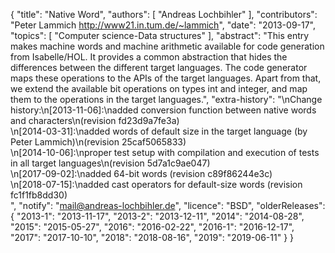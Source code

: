 {
    "title": "Native Word",
    "authors": [
        "Andreas Lochbihler"
    ],
    "contributors": "Peter Lammich <http://www21.in.tum.de/~lammich>",
    "date": "2013-09-17",
    "topics": [
        "Computer science-Data structures"
    ],
    "abstract": "This entry makes machine words and machine arithmetic available for code generation from Isabelle/HOL.  It provides a common abstraction that hides the differences between the different target languages.  The code generator maps these operations to the APIs of the target languages.  Apart from that, we extend the available bit operations on types int and integer, and map them to the operations in the target languages.",
    "extra-history": "\nChange history:\n[2013-11-06]:\nadded conversion function between native words and characters\n(revision fd23d9a7fe3a)<br>\n[2014-03-31]:\nadded words of default size in the target language (by Peter Lammich)\n(revision 25caf5065833)<br>\n[2014-10-06]:\nproper test setup with compilation and execution of tests in all target languages\n(revision 5d7a1c9ae047)<br>\n[2017-09-02]:\nadded 64-bit words (revision c89f86244e3c)<br>\n[2018-07-15]:\nadded cast operators for default-size words (revision fc1f1fb8dd30)<br>",
    "notify": "mail@andreas-lochbihler.de",
    "licence": "BSD",
    "olderReleases": {
        "2013-1": "2013-11-17",
        "2013-2": "2013-12-11",
        "2014": "2014-08-28",
        "2015": "2015-05-27",
        "2016": "2016-02-22",
        "2016-1": "2016-12-17",
        "2017": "2017-10-10",
        "2018": "2018-08-16",
        "2019": "2019-06-11"
    }
}